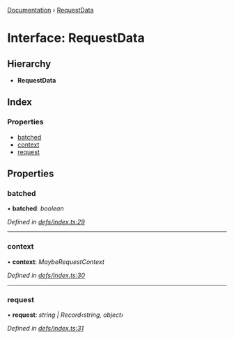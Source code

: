 [Documentation](../README.md) › [RequestData](requestdata.md)

# Interface: RequestData

## Hierarchy

* **RequestData**

## Index

### Properties

* [batched](requestdata.md#batched)
* [context](requestdata.md#context)
* [request](requestdata.md#request)

## Properties

###  batched

• **batched**: *boolean*

*Defined in [defs/index.ts:29](https://github.com/badbatch/graphql-box/blob/505b189/packages/server/src/defs/index.ts#L29)*

___

###  context

• **context**: *MaybeRequestContext*

*Defined in [defs/index.ts:30](https://github.com/badbatch/graphql-box/blob/505b189/packages/server/src/defs/index.ts#L30)*

___

###  request

• **request**: *string | Record‹string, object›*

*Defined in [defs/index.ts:31](https://github.com/badbatch/graphql-box/blob/505b189/packages/server/src/defs/index.ts#L31)*
